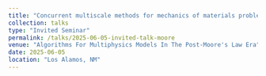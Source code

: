 ```yaml
---
title: "Concurrent multiscale methods for mechanics of materials problems"
collection: talks
type: "Invited Seminar"
permalink: /talks/2025-06-05-invited-talk-moore
venue: "Algorithms For Multiphysics Models In The Post-Moore's Law Era"
date: 2025-06-05
location: "Los Alamos, NM"
---
```

